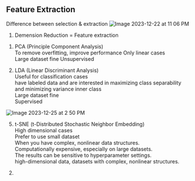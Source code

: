 
## Feature Extraction
Difference between selection & extraction
![Image 2023-12-22 at 11 06 PM](https://github.com/scottmsoh/ref_ML/assets/112598791/3de3609c-8ea7-4eb8-aa22-8a6e2c3a704a)

1. Demension Reduction = Feature extraction</br>
  1) PCA (Principle Component Analysis)</br>
      To remove overfitting, improve performance
      Only linear cases</br>
      Large dataset fine
      Unsupervised
     
  3) LDA (Linear Discriminant Analysis)</br>
      Useful for classification cases</br>
      have labeled data and are interested in maximizing class separability and minimizing variance inner class</br>
      Large dataset fine</br>
      Supervised

![Image 2023-12-25 at 2 50 PM](https://github.com/scottmsoh/ref_ML/assets/112598791/4d95d290-ff31-4ff6-bd3a-9d6d278309be)


     
  5) t-SNE (t-Distributed Stochastic Neighbor Embedding)</br>
      High dimensional cases</br>
      Prefer to use small dataset</br>
      When you have complex, nonlinear data structures.</br>
      Computationally expensive, especially on large datasets.</br>
      The results can be sensitive to hyperparameter settings.</br>
      high-dimensional data, datasets with complex, nonlinear structures.</br>



2. 
